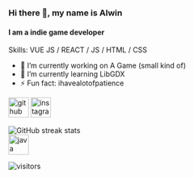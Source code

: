 ### Hi there 👋, my name is Alwin
#### I am a indie game developer

Skills: VUE JS / REACT / JS / HTML / CSS

- 🔭 I’m currently working on A Game (small kind of) 
- 🌱 I’m currently learning LibGDX 
- ⚡ Fun fact: ihavealotofpatience 


[<img src='https://cdn.jsdelivr.net/npm/simple-icons@3.0.1/icons/github.svg' alt='github' height='40'>](https://github.com/AlwinRA)  [<img src='https://cdn.jsdelivr.net/npm/simple-icons@3.0.1/icons/instagram.svg' alt='instagram' height='40'>](https://www.instagram.com/alwin_r_ajeesh/)  

![GitHub streak stats](https://github-readme-streak-stats.herokuapp.com/?user=AlwinRA)  
 [<img src='https://cdn.jsdelivr.net/npm/simple-icons@3.0.1/icons/java.svg' alt='java' height='40'>](www.java.com)  

![visitors](https://visitor-badge.glitch.me/badge?page_id=AlwinAR.visitor-badge&left_color=black&right_color=blue)
<!--
**AlwinRA/AlwinRA** is a ✨ _special_ ✨ repository because its `README.md` (this file) appears on your GitHub profile.

Here are some ideas to get you started:

- 🔭 I’m currently working on ...
- 🌱 I’m currently learning ...
- 👯 I’m looking to collaborate on ...
- 🤔 I’m looking for help with ...
- 💬 Ask me about ...
- 📫 How to reach me: ...
- 😄 Pronouns: ...
- ⚡ Fun fact: ...
-->
